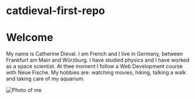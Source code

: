 # catdieval-first-repo

# Welcome

My name is Catherine Dieval. I am French and I live in Germany, between Frankfurt am Main and Würzburg.
I have studied physics and I have worked as a space scientist. At thee moment I follow a Web Development course with Neue Fische.
My hobbies are: watching movies, hiking, talking a walk and taking care of my aquarium.

![Photo of me](file:///home/catherine/Documents/cathy_Harwell.jpg)


